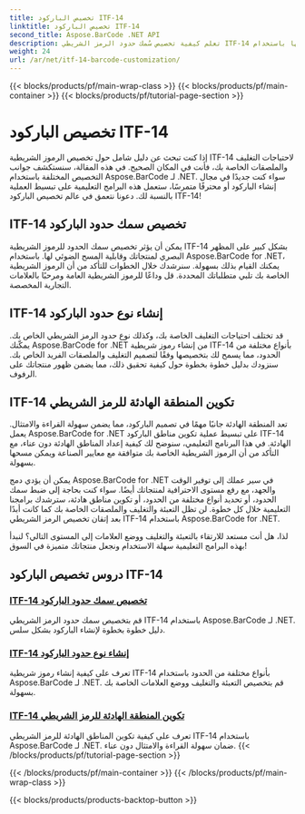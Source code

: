 ```yaml
---
title: تخصيص الباركود ITF-14
linktitle: تخصيص الباركود ITF-14
second_title: Aspose.BarCode .NET API
description: تعلم كيفية تخصيص سُمك حدود الرمز الشريطي ITF-14 وأنواعها باستخدام Aspose.BarCode لـ .NET. قم بتحسين التعبئة والتغليف ووضع العلامات الخاصة بك دون عناء.
weight: 24
url: /ar/net/itf-14-barcode-customization/
---
```


{{< blocks/products/pf/main-wrap-class >}}
{{< blocks/products/pf/main-container >}}
{{< blocks/products/pf/tutorial-page-section >}}

# تخصيص الباركود ITF-14

إذا كنت تبحث عن دليل شامل حول تخصيص الرموز الشريطية ITF-14 لاحتياجات التغليف والملصقات الخاصة بك، فأنت في المكان الصحيح. في هذه المقالة، سنستكشف جوانب التخصيص المختلفة باستخدام Aspose.BarCode لـ .NET. سواء كنت جديدًا في مجال إنشاء الباركود أو محترفًا متمرسًا، ستعمل هذه البرامج التعليمية على تبسيط العملية بالنسبة لك. دعونا نتعمق في عالم تخصيص الباركود ITF-14!

## ITF-14 تخصيص سمك حدود الباركود
يمكن أن يؤثر تخصيص سمك الحدود للرموز الشريطية ITF-14 بشكل كبير على المظهر البصري لمنتجاتك وقابلية المسح الضوئي لها. باستخدام Aspose.BarCode for .NET، يمكنك القيام بذلك بسهولة. سنرشدك خلال الخطوات للتأكد من أن الرموز الشريطية الخاصة بك تلبي متطلباتك المحددة. قل وداعًا للرموز الشريطية العامة ومرحبًا بالعلامات التجارية المخصصة.

## ITF-14 إنشاء نوع حدود الباركود
قد تختلف احتياجات التغليف الخاصة بك، وكذلك نوع حدود الرمز الشريطي الخاص بك. يمكّنك Aspose.BarCode for .NET من إنشاء رموز شريطية ITF-14 بأنواع مختلفة من الحدود، مما يسمح لك بتخصيصها وفقًا لتصميم التغليف والملصقات الفريد الخاص بك. سنزودك بدليل خطوة بخطوة حول كيفية تحقيق ذلك، مما يضمن ظهور منتجاتك على الرفوف.

## ITF-14 تكوين المنطقة الهادئة للرمز الشريطي
تعد المنطقة الهادئة جانبًا مهمًا في تصميم الباركود، مما يضمن سهولة القراءة والامتثال. يعمل Aspose.BarCode for .NET على تبسيط عملية تكوين مناطق الباركود ITF-14 الهادئة. في هذا البرنامج التعليمي، سنوضح لك كيفية إعداد المناطق الهادئة دون عناء، مع التأكد من أن الرموز الشريطية الخاصة بك متوافقة مع معايير الصناعة ويمكن مسحها بسهولة.

يمكن أن يؤدي دمج Aspose.BarCode for .NET في سير عملك إلى توفير الوقت والجهد، مع رفع مستوى الاحترافية لمنتجاتك أيضًا. سواء كنت بحاجة إلى ضبط سمك الحدود، أو تحديد أنواع مختلفة من الحدود، أو تكوين مناطق هادئة، سترشدك برامجنا التعليمية خلال كل خطوة. لن تظل التعبئة والتغليف والملصقات الخاصة بك كما كانت أبدًا بعد إتقان تخصيص الرمز الشريطي ITF-14 باستخدام Aspose.BarCode for .NET.

لذا، هل أنت مستعد للارتقاء بالتعبئة والتغليف ووضع العلامات إلى المستوى التالي؟ لنبدأ بهذه البرامج التعليمية سهلة الاستخدام ونجعل منتجاتك متميزة في السوق!
## دروس تخصيص الباركود ITF-14
### [ITF-14 تخصيص سمك حدود الباركود](./itf-14-barcode-border-thickness-customization/)
قم بتخصيص سمك حدود الرمز الشريطي ITF-14 باستخدام Aspose.BarCode لـ .NET. دليل خطوة بخطوة لإنشاء الباركود بشكل سلس.
### [ITF-14 إنشاء نوع حدود الباركود](./itf-14-barcode-border-type-generation/)
تعرف على كيفية إنشاء رموز شريطية ITF-14 بأنواع مختلفة من الحدود باستخدام Aspose.BarCode لـ .NET. قم بتخصيص التعبئة والتغليف ووضع العلامات الخاصة بك بسهولة.
### [ITF-14 تكوين المنطقة الهادئة للرمز الشريطي](./itf-14-barcode-quiet-zone-configuration/)
تعرف على كيفية تكوين المناطق الهادئة للرمز الشريطي ITF-14 باستخدام Aspose.BarCode لـ .NET. ضمان سهولة القراءة والامتثال دون عناء.
{{< /blocks/products/pf/tutorial-page-section >}}

{{< /blocks/products/pf/main-container >}}
{{< /blocks/products/pf/main-wrap-class >}}

{{< blocks/products/products-backtop-button >}}
